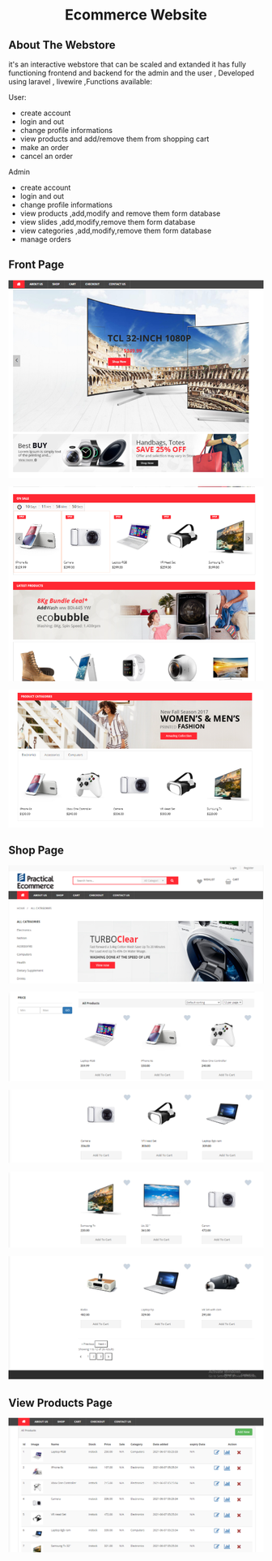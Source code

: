  <h1 align="center" > Ecommerce Website </h1>

## About The Webstore

<p align="left">it's an interactive webstore that can be scaled and extanded it has fully functioning frontend and backend for the admin and the user , Developed using laravel , livewire ,Functions available: </p>

<p>User:</p>
<ul>
    <li>create account</li>
    <li>login and out </li>
    <li>change profile informations</li>
    <li>view products and add/remove them from shopping cart</li>
    <li>make an order</li>
    <li>cancel an order</li>
</ul>

<p style="bold">Admin</p>
<ul>
    <li>create account</li>
    <li>login and out </li>
    <li>change profile informations</li>
    <li>view products ,add,modify and remove them form database</li>
    <li>view slides ,add,modify,remove them form database</li>
    <li>view categories ,add,modify,remove them form database</li>
    <li>manage orders</li>
    <limanage users</li>
</ul>


## Front Page
<p align="center" ><img src="https://raw.githubusercontent.com/med906/EcomerceWebstore/master/Github%20Images/hometop.png"></img></p>
<p align="center" ><img src="https://raw.githubusercontent.com/med906/EcomerceWebstore/master/Github%20Images/homeMiddle.png"></img></p>
<p align="center" ><img src="https://raw.githubusercontent.com/med906/EcomerceWebstore/master/Github%20Images/homebottom.png"></img></p>


## Shop Page
<p align="center" ><img src="https://raw.githubusercontent.com/med906/EcomerceWebstore/master/Github%20Images/ShopTop1.png"></img></p>
<p align="center" ><img src="https://github.com/med906/EcomerceWebstore/blob/master/Github%20Images/ShopMid1.png"></img></p>
<p align="center" ><img src="https://github.com/med906/EcomerceWebstore/blob/master/Github%20Images/shopMid2.png"></img></p>
<p align="center" ><img src="https://github.com/med906/EcomerceWebstore/blob/master/Github%20Images/shopMid3.png"></img></p>
<p align="center" ><img src="https://github.com/med906/EcomerceWebstore/blob/master/Github%20Images/shopBottom.png"></img></p>


## View Products Page
<p align="center" ><img src="https://github.com/med906/EcomerceWebstore/blob/master/Github%20Images/ViewProducts.png"></img></p>







